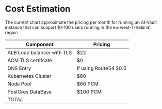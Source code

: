 # Cost Estimation

The current chart approximate the pricing per month for running an AI-Vault instance that can support 10-100 users running in the eu-west-1 (Ireland) region


| Component       | Pricing |
| --------------- | ------------- |
| ALB Load balancer with TLS | $22   |
| ACM TLS certifcate | $0 |
| DNS Entry | If using Route54 $0.5 |
| Kubernetes Cluster | $60 |
| Node Pool |  $60 PCM |
| PostGres DataBase | $100 PCM |
| _TOTAL_ | 
